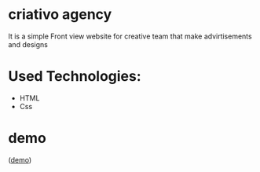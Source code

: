 # criativo agency 
It is a simple Front view website for creative team that make advirtisements and designs

# Used Technologies:
* HTML
* Css

# demo
([demo](https://drive.google.com/file/d/1eDQIhuMHbCC68Z2zuzXAMvSWsdfhmolV/view?usp=drive_link))
